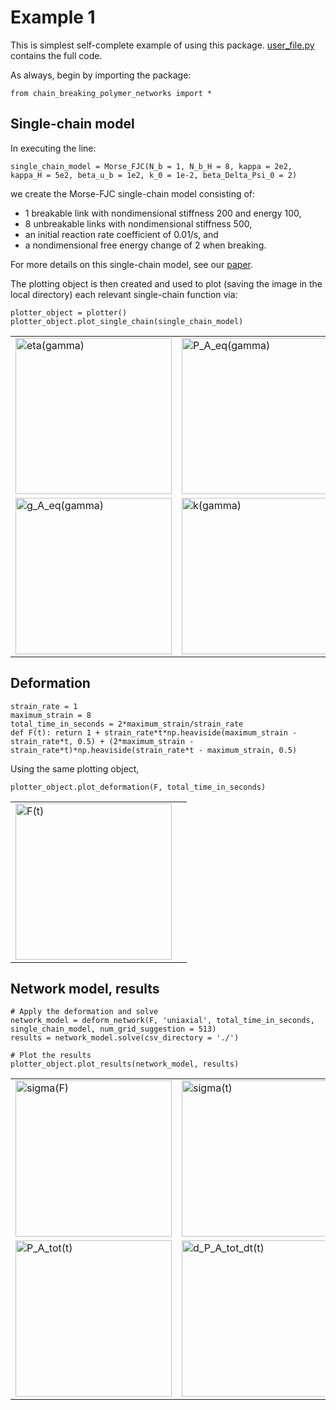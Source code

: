 # Example 1

This is simplest self-complete example of using this package. [user_file.py](user_file.py) contains the full code.


As always, begin by importing the package:

	from chain_breaking_polymer_networks import *
	
## Single-chain model

In executing the line:

	single_chain_model = Morse_FJC(N_b = 1, N_b_H = 8, kappa = 2e2, kappa_H = 5e2, beta_u_b = 1e2, k_0 = 1e-2, beta_Delta_Psi_0 = 2)

we create the Morse-FJC single-chain model consisting of:

* 1 breakable link with nondimensional stiffness 200 and energy 100, 
* 8 unbreakable links with nondimensional stiffness 500,
* an initial reaction rate coefficient of 0.01/s, and
* a nondimensional free energy change of 2 when breaking.

For more details on this single-chain model, see our [paper](https://arxiv.org/abs/2104.08866). 

The plotting object is then created and used to plot (saving the image in the local directory) each relevant single-chain function via:

	plotter_object = plotter()
	plotter_object.plot_single_chain(single_chain_model)
	
<table>
	<tr>
		<td> 
			<img src="https://github.com/mbuche/chain_breaking_polymer_networks/blob/main/examples/example_1/eta.png" alt="eta(gamma)" style="width: 250px;"/>
		</td>
		<td> 
			<img src="https://github.com/mbuche/chain_breaking_polymer_networks/blob/main/examples/example_1/P_A_eq.png" alt="P_A_eq(gamma)" style="width: 250px;"/>
		</td>
	</tr>
	<tr>
		<td> 
			<img src="https://github.com/mbuche/chain_breaking_polymer_networks/blob/main/examples/example_1/g_A_eq.png" alt="g_A_eq(gamma)" style="width: 250px;"/>
		</td>
		<td> 
			<img src="https://github.com/mbuche/chain_breaking_polymer_networks/blob/main/examples/example_1/k.png" alt="k(gamma)" style="width: 250px;"/>
		</td>
	</tr>
</table>
	
## Deformation



	strain_rate = 1
	maximum_strain = 8
	total_time_in_seconds = 2*maximum_strain/strain_rate
	def F(t): return 1 + strain_rate*t*np.heaviside(maximum_strain - strain_rate*t, 0.5) + (2*maximum_strain - strain_rate*t)*np.heaviside(strain_rate*t - maximum_strain, 0.5)

Using the same plotting object, 

	plotter_object.plot_deformation(F, total_time_in_seconds)
	
<table>
	<tr>
		<td> 
			<img src="https://github.com/mbuche/chain_breaking_polymer_networks/blob/main/examples/example_1/F(t).png" alt="F(t)" style="width: 250px;"/>
		</td>
		<td></td>
	</tr>
</table>
	
## Network model, results

	# Apply the deformation and solve
	network_model = deform_network(F, 'uniaxial', total_time_in_seconds, single_chain_model, num_grid_suggestion = 513)
	results = network_model.solve(csv_directory = './')

	# Plot the results
	plotter_object.plot_results(network_model, results)
	
<table border="0">
	<tr>
		<td> 
			<img src="https://github.com/mbuche/chain_breaking_polymer_networks/blob/main/examples/example_1/sigma(F).png" alt="sigma(F)" style="width: 250px;"/>
		</td>
		<td> 
			<img src="https://github.com/mbuche/chain_breaking_polymer_networks/blob/main/examples/example_1/sigma(t).png" alt="sigma(t)" style="width: 250px;"/>
		</td>
	</tr>
	<tr>
		<td> 
			<img src="https://github.com/mbuche/chain_breaking_polymer_networks/blob/main/examples/example_1/P_A_tot(t).png" alt="P_A_tot(t)" style="width: 250px;"/>
		</td>
		<td> 
			<img src="https://github.com/mbuche/chain_breaking_polymer_networks/blob/main/examples/example_1/d_P_A_tot_dt(t).png" alt="d_P_A_tot_dt(t)" style="width: 250px;"/>
		</td>
	</tr>
</table>
